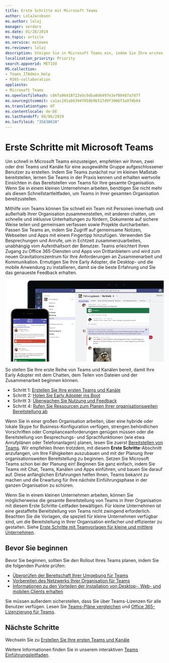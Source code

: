 ```yaml
---
title: Erste Schritte mit Microsoft Teams
author: LolaJacobsen
ms.author: lolaj
manager: serdars
ms.date: 01/28/2019
ms.topic: article
ms.service: msteams
ms.reviewer: lolaj
description: Steigen Sie in Microsoft Teams ein, indem Sie Ihre ersten Teams und Kanäle bereitstellen, damit Sie Erfahrung in Teams aufbauen, bevor Sie es auf breiter Basis in der Organisation einführen.
localization_priority: Priority
search.appverid: MET150
MS.collection:
- Teams_ITAdmin_Help
- M365-collaboration
appliesto:
- Microsoft Teams
ms.openlocfilehash: c86fa96418f22ebc9dba0d6497e3ef09487a7d7f
ms.sourcegitcommit: ca1ac291ab6394f050b9b517d9f3906f3a970b04
ms.translationtype: HT
ms.contentlocale: de-DE
ms.lasthandoff: 08/06/2019
ms.locfileid: "35638638"
---
```

# <a name="get-started-with-microsoft-teams"></a>Erste Schritte mit Microsoft Teams

Um schnell in Microsoft Teams einzusteigen, empfehlen wir Ihnen, zwei oder drei Teams und Kanäle für eine ausgewählte Gruppe aufgeschlossener Benutzer zu erstellen. Indem Sie Teams zunächst nur im kleinen Maßstab bereitstellen, lernen Sie Teams in der Praxis kennen und erhalten wertvolle Einsichten in das Bereitstellen von Teams für Ihre gesamte Organisation. Wenn Sie in einem kleinen Unternehmen arbeiten, benötigen Sie nicht mehr als diesen Schnellstartleitfaden, um Teams in Ihrer gesamten Organisation bereitzustellen.


Mithilfe von Teams können Sie schnell ein Team mit Personen innerhalb und außerhalb Ihrer Organisation zusammenstellen, mit anderen chatten, um schnelle und inklusive Unterhaltungen zu fördern, Dokumente auf sichere Weise teilen und gemeinsam verfassen sowie Projekte durcharbeiten. Passen Sie Teams an, indem Sie Zugriff auf gemeinsame Notizen, Webseiten und Apps mit einem Fingertipp hinzufügen. Verwenden Sie Besprechungen und Anrufe, um in Echtzeit zusammenzuarbeiten, unabhängig vom Aufenthaltsort der Benutzer. Teams erleichtert Ihren Zugang zu Office 365-Diensten und Apps von Drittanbietern und wird zum neuen Gravitationszentrum für Ihre Anforderungen an Zusammenarbeit und Kommunikation. Ermutigen Sie Ihre Early Adopter, die Desktop- und die mobile Anwendung zu installieren, damit sie die beste Erfahrung und Sie das genaueste Feedback erhalten.

![Screenshot mit den Benutzeroberflächen des Desktop- und Mobile-Clients](media/get-started-microsoft-teams.png "Screenshot mit dem Teams Desktop-Client und der Benutzeroberfläche für mobile Clients" ) 

So stellen Sie Ihre erste Reihe von Teams und Kanälen bereit, damit Ihre Early Adopter mit dem Chatten, dem Teilen von Dateien und der Zusammenarbeit beginnen können.

- Schritt 1: [Erstellen Sie Ihre ersten Teams und Kanäle](get-started-with-teams-create-your-first-teams-and-channels.md)
- Schritt 2: [Holen Sie Early Adopter ins Boot](get-started-with-teams-onboard-early-adopters.md)
- Schritt 3: [Überwachen Sie Nutzung und Feedback](get-started-with-teams-monitor-usage-and-feedback.md)
- Schritt 4: [Rufen Sie Ressourcen zum Planen Ihrer organisationsweiten Bereitstellung ab](get-started-with-teams-resources-for-org-wide-rollout.md)

Wenn Sie in einer großen Organisation arbeiten, über eine hybride oder lokale Skype for Business-Konfiguration verfügen, strengen behördlichen Vorschriften oder Complianceanforderungen genügen müssen oder die Bereitstellung von Besprechungs- und Sprachfunktionen (wie etwa Anrufplänen oder Telefonanlagen) planen, lesen Sie zuerst [Bereitstellen von Teams](how-to-roll-out-teams.md). Wir empfehlen Ihnen trotzdem, mit diesem **Erste Schritte**-Abschnitt anzufangen, um Ihre Fähigkeiten auszubauen und mit der Planung Ihrer organisationsweiten Bereitstellung zu beginnen. Setzen Sie Microsoft Teams schon bei der Planung ein! Beginnen Sie ganz einfach, indem Sie Teams mit Chat, Teams, Kanälen und Apps einführen, und bauen Sie darauf auf. Diese anfänglichen Erfahrungen helfen Ihnen, Teams bekannt zu machen und die Erwartung für Ihre nächste Einführungsphase in der ganzen Organisation zu schüren. 

Wenn Sie in einem kleinen Unternehmen arbeiten, können Sie möglicherweise die gesamte Bereitstellung von Teams in Ihrer Organisation mit diesem Erste Schritte-Leitfaden bewältigen. Für kleine Unternehmen ist eine gestaffelte Bereitstellung von Teams nicht zwingend erforderlich. Beachten Sie die Vorlagen, die speziell für kleine Unternehmen verfügbar sind, um die Bereitstellung in Ihrer Organisation einfacher und effizienter zu gestalten. Siehe [Erste Schritte mit Teamvorlagen für kleine und mittlere Unternehmen](https://docs.microsoft.com/microsoftteams/smb-templates).

## <a name="before-you-get-started"></a>Bevor Sie beginnen

Bevor Sie beginnen, sollten Sie den Rollout Ihres Teams planen, indem Sie die folgenden Punkte prüfen:

- [Überprüfen der Bereitschaft Ihrer Umgebung für Teams](environment-readiness.md)
- [Vorbereiten des Netzwerks Ihrer Organisation für Teams](prepare-network.md)
- [Informationen zu den Vorteilen der Installation von Desktop-, Web- und mobilen Clients erhalten](get-clients.md)

Sie müssen außerdem sicherstellen, dass Sie über Teams-Lizenzen für alle Benutzer verfügen. Lesen Sie [Teams-Pläne vergleichen](https://products.office.com/microsoft-teams/free) und [Office 365-Lizenzierung für Teams](office-365-licensing.md). 



## <a name="next-steps"></a>Nächste Schritte
Wechseln Sie zu [Erstellen Sie Ihre ersten Teams und Kanäle](get-started-with-teams-create-your-first-teams-and-channels.md)

Weitere Informationen finden Sie in unserem interaktiven [Teams Einführungsleitfaden](https://aka.ms/teamstoolkit).
